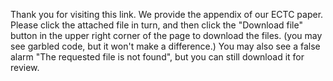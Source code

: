 Thank you for visiting this link. We provide the appendix of our ECTC paper. Please click the attached file in turn, and then click the "Download file" button in the upper right corner of the page to download the files. (you may see garbled code, but it won't make a difference.) You may also see a false alarm "The requested file is not found", but you can still download it for review.
